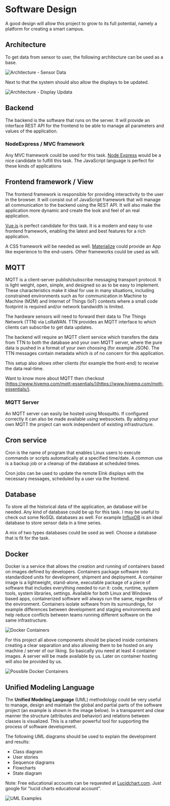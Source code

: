 # Software Design

A good design will allow this project to grow to its full potential, namely a platform for creating a smart campus.

## Architecture

To get data from sensor to user, the following architecture can be used as a base.

![Architecture - Sensor Data](../.gitbook/assets/sensor_data.png)

Next to that the system should also allow the displays to be updated.

![Architecture - Display Updata](../.gitbook/assets/downlink_transfer.png)

## Backend

The backend is the software that runs on the server. It will provide an interface REST API for the frontend to be able to manage all parameters and values of the application.

### NodeExpress / MVC framework

Any MVC framework could be used for this task. [Node Express](https://expressjs.com/) would be a nice candidate to fulfill this task. The JavaScript language is perfect for these kinds of applications

## Frontend framework / View

The frontend framework is responsible for providing interactivity to the user in the browser. It will consist out of JavaScript framework that will manage all communication to the backend using the REST API. It will also make the application more dynamic and create the look and feel of an real application.

[Vue.js](https://vuejs.org/) is perfect candidate for this task. It is a modern and easy to use frontend framework, enabling the latest and best features for a rich application.

A CSS framework will be needed as well. [Materialize](http://materializecss.com/) could provide an App like experience to the end-users. Other frameworks could be used as will.

## MQTT

MQTT is a client-server publish/subscribe messaging transport protocol. It is light weight, open, simple, and designed so as to be easy to implement. These characteristics make it ideal for use in many situations, including constrained environments such as for communication in Machine to Machine \(M2M\) and Internet of Things \(IoT\) contexts where a small code footprint is required and/or network bandwidth is limited.

The hardware sensors will need to forward their data to The Things Network \(TTN\) via LoRaWAN. TTN provides an MQTT interface to which clients can subscribe to get data updates.

The backend will require an MQTT client service which transfers the data from TTN to both the database and your own MQTT server, where the pure data is pushed in a format of your own choosing \(for example JSON\). The TTN messages contain metadata which is of no concern for this application.

This setup also allows other clients \(for example the front-end\) to receive the data real-time.

Want to know more about MQTT then checkout [https://www.hivemq.com/mqtt-essentials/](https://www.hivemq.com/mqtt-essentials/).

### MQTT Server

An MQTT server can easily be hosted using Mosquitto. If configured correctly it can also be made available using websockets. By adding your own MQTT the project can work independent of existing infrastructure.

## Cron service

Cron is the name of program that enables Linux users to execute commands or scripts automatically at a specified time/date. A common use is a backup job or a cleanup of the database at scheduled times.

Cron jobs can be used to update the remote EInk displays with the necessary messages, scheduled by a user via the frontend.

## Database

To store all the historical data of the application, an database will be needed. Any kind of database could be up for this task. I may be useful to check out some NoSQL databases as well. For example [InfluxDB](https://www.influxdata.com/products/) is an ideal database to store sensor data in a time series.

A mix of two types databases could be used as well. Choose a database that is fit for the task.

## Docker

Docker is a service that allows the creation and running of containers based on images defined by developers. Containers package software into standardized units for development, shipment and deployment. A container image is a lightweight, stand-alone, executable package of a piece of software that includes everything needed to run it: code, runtime, system tools, system libraries, settings. Available for both Linux and Windows based apps, containerized software will always run the same, regardless of the environment. Containers isolate software from its surroundings, for example differences between development and staging environments and help reduce conflicts between teams running different software on the same infrastructure.

![Docker Containers](../.gitbook/assets/docker_containers.png)

For this project all above components should be placed inside containers creating a clear separation and also allowing them to be hosted on any machine / server of our liking. So basically you need at least 4 container images. A server will be made available by us. Later on container hosting will also be provided by us.

![Possible Docker Containers](../.gitbook/assets/docker_containers_arch.png)

## Unified Modeling Language

The **Unified Modeling Language** \(UML\) methodology could be very useful to manage, design and maintain the global and partial parts of the software project \(an example is shown in the image below\). In a transparent and clear manner the structure \(attributes and behavior\) and relations between classes is visualized. This is a rather powerful tool for supporting the process of software development.

The following UML diagrams should be used to explain the development and results:

* Class diagram
* User stories
* Sequence diagrams
* Flowcharts
* State diagram

Note: Free educational accounts can be requested at [Lucidchart.com](https://www.lucidchart.com/). Just google for "lucid charts educational account".

![UML Examples](../.gitbook/assets/uml_examples.png)

